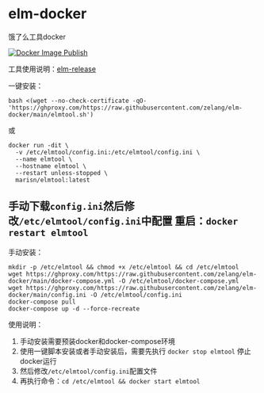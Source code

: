 # elm-docker
 饿了么工具docker
 
 [![Docker Image Publish](https://github.com/zelang/elm-docker/actions/workflows/docker-publish.yml/badge.svg)](https://github.com/zelang/elm-docker/actions/workflows/docker-publish.yml)
 
 工具使用说明：[elm-release](https://github.com/zelang/elm-release)
 
一键安装：
```shell
bash <(wget --no-check-certificate -qO- 'https://ghproxy.com/https://raw.githubusercontent.com/zelang/elm-docker/main/elmtool.sh')
```

或

```shell
docker run -dit \
  -v /etc/elmtool/config.ini:/etc/elmtool/config.ini \
  --name elmtool \
  --hostname elmtool \
  --restart unless-stopped \
  marisn/elmtool:latest
```

手动下载`config.ini`然后修改`/etc/elmtool/config.ini`中配置
重启：`docker restart elmtool`
----
手动安装：
```shell
mkdir -p /etc/elmtool && chmod +x /etc/elmtool && cd /etc/elmtool
wget https://ghproxy.com/https://raw.githubusercontent.com/zelang/elm-docker/main/docker-compose.yml -O /etc/elmtool/docker-compose.yml
wget https://ghproxy.com/https://raw.githubusercontent.com/zelang/elm-docker/main/config.ini -O /etc/elmtool/config.ini
docker-compose pull
docker-compose up -d --force-recreate
```

使用说明：

1. 手动安装需要预装docker和docker-compose环境
2. 使用一键脚本安装或者手动安装后，需要先执行 `docker stop elmtool` 停止docker运行
3. 然后修改`/etc/elmtool/config.ini`配置文件
4. 再执行命令：`cd /etc/elmtool && docker start elmtool`
